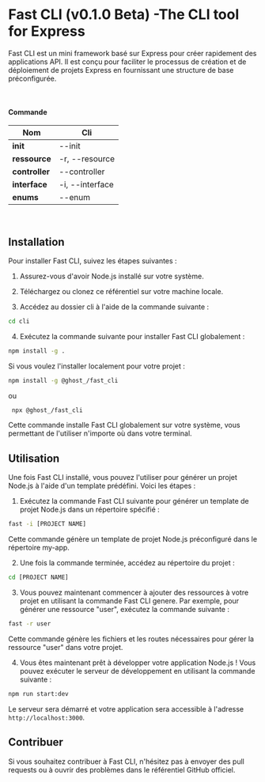 # Fast CLI (v0.1.0 Beta) -The CLI tool for Express

Fast CLI est un mini framework basé sur Express pour créer rapidement des applications API. Il est conçu pour faciliter le processus de création et de déploiement de projets Express en fournissant une structure de base préconfigurée.

<br>

#### Commande

| Nom | Cli |
|---|---|
**init** | --init |
**ressource** | -r, --resource |
**controller** |--controller |
**interface** | -i, --interface |
**enums** | --enum |

<br>

## Installation

Pour installer Fast CLI, suivez les étapes suivantes :

1. Assurez-vous d'avoir Node.js installé sur votre système.

2. Téléchargez ou clonez ce référentiel sur votre machine locale.

3. Accédez au dossier cli à l'aide de la commande suivante :

```bash
cd cli
```

4. Exécutez la commande suivante pour installer Fast CLI globalement :

```bash
npm install -g .
```

Si vous voulez l'installer localement pour votre projet :

```bash
npm install -g @ghost_/fast_cli
```
ou

```bash
 npx @ghost_/fast_cli
```

Cette commande installe Fast CLI globalement sur votre système, vous permettant de l'utiliser n'importe où dans votre terminal.

## Utilisation

Une fois Fast CLI installé, vous pouvez l'utiliser pour générer un projet Node.js à l'aide d'un template prédéfini. Voici les étapes :

1. Exécutez la commande Fast CLI suivante pour générer un template de projet Node.js dans un répertoire spécifié :

```bash
fast -i [PROJECT NAME]
```

Cette commande génère un template de projet Node.js préconfiguré dans le répertoire my-app.

2. Une fois la commande terminée, accédez au répertoire du projet :

```bash
cd [PROJECT NAME]
```

3. Vous pouvez maintenant commencer à ajouter des ressources à votre projet en utilisant la commande Fast CLI genere. Par exemple, pour générer une ressource "user", exécutez la commande suivante :

```bash
fast -r user
```

Cette commande génère les fichiers et les routes nécessaires pour gérer la ressource "user" dans votre projet.

4. Vous êtes maintenant prêt à développer votre application Node.js ! Vous pouvez exécuter le serveur de développement en utilisant la commande suivante :

```bash
npm run start:dev
```

Le serveur sera démarré et votre application sera accessible à l'adresse `http://localhost:3000`.

## Contribuer

Si vous souhaitez contribuer à Fast CLI, n'hésitez pas à envoyer des pull requests ou à ouvrir des problèmes dans le référentiel GitHub officiel.
